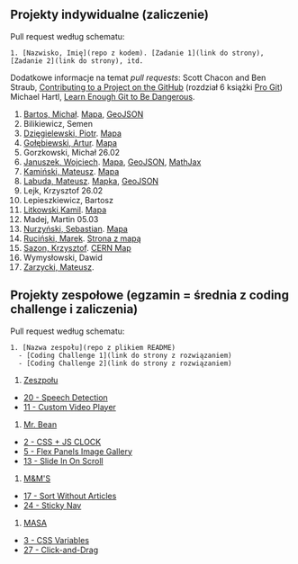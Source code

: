 ## Projekty indywidualne (zaliczenie)

Pull request według schematu:
```
1. [Nazwisko, Imię](repo z kodem). [Zadanie 1](link do strony), [Zadanie 2](link do strony), itd.
```

Dodatkowe informacje na temat _pull requests_: Scott Chacon and Ben Straub,
[Contributing to a Project on the GitHub](https://git-scm.com/book/en/v2/GitHub-Contributing-to-a-Project)
(rozdział 6 książki [Pro Git](https://git-scm.com/book/en/v2))
Michael Hartl, [Learn Enough Git to Be Dangerous](https://www.learnenough.com/git-tutorial).

<!-- (\d+),(.+),(.+),\d+  //  $1. $2, $3 -->

1. [Bartos, Michał](https://github.com/toyorg/TI). [Mapa](https://toyorg.github.io/TI/mapa.html), [GeoJSON](https://toyorg.github.io/TI/geojson.html)
2. Bilikiewicz, Semen
3. [Dzięgielewski, Piotr](https://github.com/dexiefy/TiZad1). [Mapa](https://dexiefy.github.io/TiZad1/)
4. [Gołębiewski, Artur](https://github.com/swiatlamiasta/studia). [Mapa](http://swiatlamiasta.github.io/studia/)
5. Gorzkowski, Michał 26.02
6. [Januszek, Wojciech](https://github.com/wojsamjan/myGulp501). [Mapa](https://wojsamjan.github.io/myGulp501/cern.html), [GeoJSON](https://wojsamjan.github.io/myGulp501/geojson.html), [MathJax](https://wojsamjan.github.io/myGulp501/mathjax.html)
6. [Kamiński, Mateusz](https://github.com/mattiasquat/TI). [Mapa](https://mattiasquat.github.io/TI/docs/)
7. [Labuda, Mateusz](https://github.com/mlabuda2/pierwszastrona). [Mapka](https://mlabuda2.github.io/pierwszastrona/), [GeoJSON](https://mlabuda2.github.io/leaflet/geojson.html)
8. Lejk, Krzysztof 26.02
9. Lepieszkiewicz, Bartosz
9. [Litkowski,Kamil](https://github.com/klitkowski/TI). [Mapa](https://klitkowski.github.io/TI/app/mapa.html)
9. Madej, Martin 05.03
10. [Nurzyński, Sebastian](https://github.com/ugkontzal/ugkontzal.github.io). [Mapa](https://ugkontzal.github.io/)
11. [Ruciński, Marek](https://github.com/marenty). [Strona z mapą](https://marenty.github.io/)
12. [Sazon, Krzysztof](https://github.com/ksazon/cernMap). [CERN Map](https://ksazon.github.io/cernMap/)
12. Wymysłowski, Dawid
13. [Zarzycki, Mateusz](https://github.com/MateuszsuetaM/Techniki_internetowe).


## Projekty zespołowe (egzamin = średnia z coding challenge i zaliczenia)

Pull request według schematu:

```
1. [Nazwa zespołu](repo z plikiem README)
  - [Coding Challenge 1](link do strony z rozwiązaniem)
  - [Coding Challenge 2](link do strony z rozwiązaniem)
```

1. [Zeszpołu](https://github.com/ksazon)
  - [20 - Speech Detection](https://github.com/ksazon/speechRecognition)
  - [11 - Custom Video Player](https://github.com/ksazon/videoPlayer)
1. [Mr. Bean](https://github.com/wojsamjan?tab=repositories)
  - [2 - CSS + JS CLOCK](https://github.com/wojsamjan/cssJS_Clock)
  - [5 - Flex Panels Image Gallery](https://github.com/wojsamjan/flexPanelsImageGallery)
  - [13 - Slide In On Scroll](https://github.com/wojsamjan/slideInOnScroll)
1. [M&M'S](https://github.com/toyorg)
  - [17 - Sort Without Articles](https://github.com/toyorg/SortWithoutArticles)
  - [24 - Sticky Nav](https://github.com/toyorg/StickyNav)
1. [MASA](https://github.com/marenty)
  - [3 - CSS Variables](https://github.com/marenty/03-CSS-Variables)
  - [27 - Click-and-Drag](https://github.com/marenty/27-Click-and-Drag)
